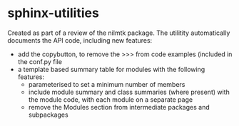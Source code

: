 # sphinx-utilities

Created as part of a review of the nilmtk package.  The utilitity automatically documents the API code, including new features:

* add the copybutton, to remove the >>> from code examples (included in the conf.py file
* a template based summary table for modules with the following features: 
   * parameterised to set a minimum number of members
   * include module summary and class summaries (where present) with the module code, with each module on a separate page
   * remove the Modules section from intermediate packages and subpackages
   

